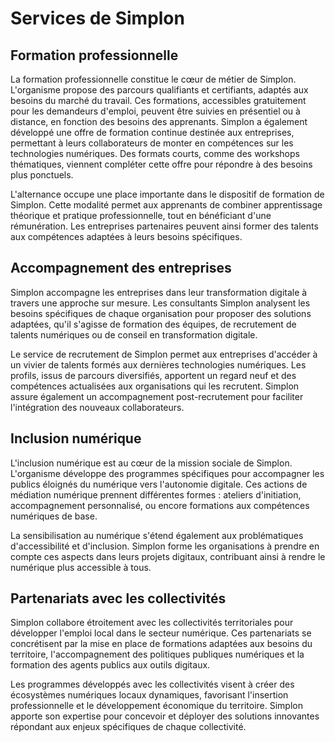 # Services de Simplon

## Formation professionnelle

La formation professionnelle constitue le cœur de métier de Simplon. L'organisme propose des parcours qualifiants et certifiants, adaptés aux besoins du marché du travail. Ces formations, accessibles gratuitement pour les demandeurs d'emploi, peuvent être suivies en présentiel ou à distance, en fonction des besoins des apprenants. Simplon a également développé une offre de formation continue destinée aux entreprises, permettant à leurs collaborateurs de monter en compétences sur les technologies numériques. Des formats courts, comme des workshops thématiques, viennent compléter cette offre pour répondre à des besoins plus ponctuels.

L'alternance occupe une place importante dans le dispositif de formation de Simplon. Cette modalité permet aux apprenants de combiner apprentissage théorique et pratique professionnelle, tout en bénéficiant d'une rémunération. Les entreprises partenaires peuvent ainsi former des talents aux compétences adaptées à leurs besoins spécifiques.

## Accompagnement des entreprises

Simplon accompagne les entreprises dans leur transformation digitale à travers une approche sur mesure. Les consultants Simplon analysent les besoins spécifiques de chaque organisation pour proposer des solutions adaptées, qu'il s'agisse de formation des équipes, de recrutement de talents numériques ou de conseil en transformation digitale.

Le service de recrutement de Simplon permet aux entreprises d'accéder à un vivier de talents formés aux dernières technologies numériques. Les profils, issus de parcours diversifiés, apportent un regard neuf et des compétences actualisées aux organisations qui les recrutent. Simplon assure également un accompagnement post-recrutement pour faciliter l'intégration des nouveaux collaborateurs.

## Inclusion numérique

L'inclusion numérique est au cœur de la mission sociale de Simplon. L'organisme développe des programmes spécifiques pour accompagner les publics éloignés du numérique vers l'autonomie digitale. Ces actions de médiation numérique prennent différentes formes : ateliers d'initiation, accompagnement personnalisé, ou encore formations aux compétences numériques de base.

La sensibilisation au numérique s'étend également aux problématiques d'accessibilité et d'inclusion. Simplon forme les organisations à prendre en compte ces aspects dans leurs projets digitaux, contribuant ainsi à rendre le numérique plus accessible à tous.

## Partenariats avec les collectivités

Simplon collabore étroitement avec les collectivités territoriales pour développer l'emploi local dans le secteur numérique. Ces partenariats se concrétisent par la mise en place de formations adaptées aux besoins du territoire, l'accompagnement des politiques publiques numériques et la formation des agents publics aux outils digitaux.

Les programmes développés avec les collectivités visent à créer des écosystèmes numériques locaux dynamiques, favorisant l'insertion professionnelle et le développement économique du territoire. Simplon apporte son expertise pour concevoir et déployer des solutions innovantes répondant aux enjeux spécifiques de chaque collectivité.
